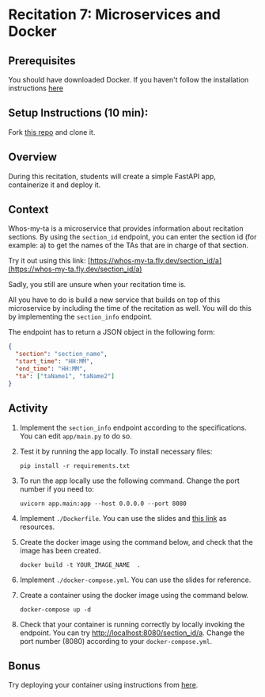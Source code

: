 # Recitation 7: Microservices and Docker

## Prerequisites

You should have downloaded Docker. If you haven't follow the installation instructions [here](https://docs.docker.com/get-docker/)

## Setup Instructions (10 min):

Fork [this repo](https://github.com/CMU-17313Q/f24-docker-recitation) and clone it.

## Overview

During this recitation, students will create a simple FastAPI app, containerize it and deploy it.

## Context
Whos-my-ta is a microservice that provides information about recitation sections. By using the `section_id` endpoint, you can enter the section id (for example: a) to get the names of the TAs that are in charge of that section.

Try it out using this link: [https://whos-my-ta.fly.dev/section_id/a](https://whos-my-ta.fly.dev/section_id/a)

Sadly, you still are unsure when your recitation time is. 

All you have to do is build a new service that builds on top of this microservice by including the time of the recitation as well. You will do this by implementing the `section_info` endpoint.

The endpoint has to return a JSON object in the following form:

```json
{
  "section": "section_name",
  "start_time": "HH:MM",
  "end_time": "HH:MM",
  "ta": ["taName1", "taName2"]
}
```

## Activity

1. Implement the `section_info` endpoint according to the specifications. You can edit `app/main.py` to do so.
2. Test it by running the app locally.
   To install necessary files:

   ```terminal
   pip install -r requirements.txt
   ```

3. To run the app locally use the following command. Change the port number if you need to:

   ```terminal
   uvicorn app.main:app --host 0.0.0.0 --port 8080
   ```

4. Implement `./Dockerfile`. You can use the slides and [this link](https://docs.docker.com/engine/reference/builder/) as resources.
5. Create the docker image using the command below, and check that the image has been created.

   ```terminal
   docker build -t YOUR_IMAGE_NAME  .
   ```

6. Implement `./docker-compose.yml`. You can use the slides for reference.
7. Create a container using the docker image using the command below.

   ```terminal
   docker-compose up -d
   ```

8. Check that your container is running correctly by locally invoking the endpoint.
   You can try [http://localhost:8080/section_id/a](http://localhost:8080/section_id/a).
   Change the port number (8080) according to your `docker-compose.yml`.

## Bonus

Try deploying your container using instructions from [here](https://fly.io/docs/languages-and-frameworks/dockerfile/).
